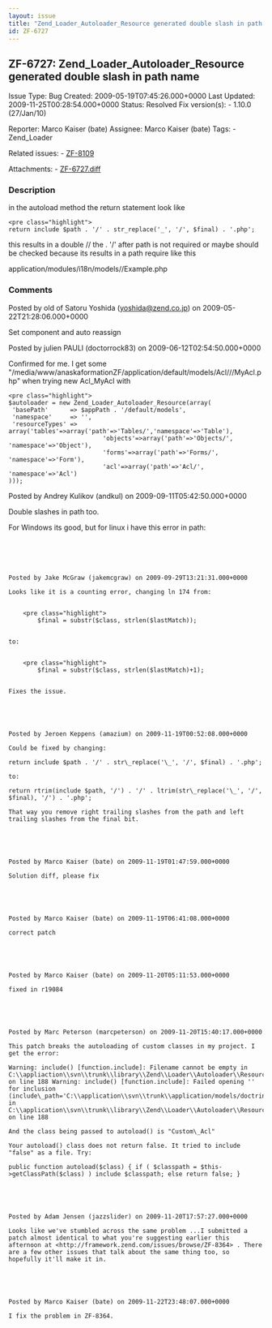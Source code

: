 ```yaml
---
layout: issue
title: "Zend_Loader_Autoloader_Resource generated double slash in path name"
id: ZF-6727
---
```


ZF-6727: Zend\_Loader\_Autoloader\_Resource generated double slash in path name
-------------------------------------------------------------------------------

 Issue Type: Bug Created: 2009-05-19T07:45:26.000+0000 Last Updated: 2009-11-25T00:28:54.000+0000 Status: Resolved Fix version(s): - 1.10.0 (27/Jan/10)
 
 Reporter:  Marco Kaiser (bate)  Assignee:  Marco Kaiser (bate)  Tags: - Zend\_Loader
 
 Related issues: - [ZF-8109](/issues/browse/ZF-8109)
 
 Attachments: - [ZF-6727.diff](/issues/secure/attachment/12382/ZF-6727.diff)
 
### Description

in the autoload method the return statement look like

 
    <pre class="highlight">
    return include $path . '/' . str_replace('_', '/', $final) . '.php';


this results in a double // the . '/' after path is not required or maybe should be checked because its results in a path require like this

application/modules/i18n/models//Example.php

 

 

### Comments

Posted by old of Satoru Yoshida (yoshida@zend.co.jp) on 2009-05-22T21:28:06.000+0000

Set component and auto reassign

 

 

Posted by julien PAULI (doctorrock83) on 2009-06-12T02:54:50.000+0000

Confirmed for me. I get some "/media/www/anaskaformationZF/application/default/models/Acl///MyAcl.php" when trying new Acl\_MyAcl with

 
    <pre class="highlight">
    $autoloader = new Zend_Loader_Autoloader_Resource(array(
     'basePath'      => $appPath . '/default/models',
     'namespace'     => '',
     'resourceTypes' => array('tables'=>array('path'=>'Tables/','namespace'=>'Table'),
                              'objects'=>array('path'=>'Objects/', 'namespace'=>'Object'),
                              'forms'=>array('path'=>'Forms/', 'namespace'=>'Form'),
                              'acl'=>array('path'=>'Acl/', 'namespace'=>'Acl')
    )));


 

 

Posted by Andrey Kulikov (andkul) on 2009-09-11T05:42:50.000+0000

Double slashes in path too.

For Windows its good, but for linux i have this error in path:

```

 

 

Posted by Jake McGraw (jakemcgraw) on 2009-09-29T13:21:31.000+0000

Looks like it is a counting error, changing ln 174 from:

 
    <pre class="highlight">
        $final = substr($class, strlen($lastMatch));


to:

 
    <pre class="highlight">
        $final = substr($class, strlen($lastMatch)+1);


Fixes the issue.

 

 

Posted by Jeroen Keppens (amazium) on 2009-11-19T00:52:08.000+0000

Could be fixed by changing:

return include $path . '/' . str\_replace('\_', '/', $final) . '.php';

to:

return rtrim(include $path, '/') . '/' . ltrim(str\_replace('\_', '/', $final), '/') . '.php';

That way you remove right trailing slashes from the path and left trailing slashes from the final bit.

 

 

Posted by Marco Kaiser (bate) on 2009-11-19T01:47:59.000+0000

Solution diff, please fix

 

 

Posted by Marco Kaiser (bate) on 2009-11-19T06:41:08.000+0000

correct patch

 

 

Posted by Marco Kaiser (bate) on 2009-11-20T05:11:53.000+0000

fixed in r19084

 

 

Posted by Marc Peterson (marcpeterson) on 2009-11-20T15:40:17.000+0000

This patch breaks the autoloading of custom classes in my project. I get the error:

Warning: include() [function.include]: Filename cannot be empty in C:\\appliaction\\svn\\trunk\\library\\Zend\\Loader\\Autoloader\\Resource.php on line 188 Warning: include() [function.include]: Failed opening '' for inclusion (include\_path='C:\\application\\svn\\trunk\\application/models/doctrine;C:\\application\\svn\\trunk\\library;.;C:\\php5\\pear') in C:\\application\\svn\\trunk\\library\\Zend\\Loader\\Autoloader\\Resource.php on line 188

And the class being passed to autoload() is "Custom\_Acl"

Your autoload() class does not return false. It tried to include "false" as a file. Try:

public function autoload($class) { if ( $classpath = $this->getClassPath($class) ) include $classpath; else return false; }

 

 

Posted by Adam Jensen (jazzslider) on 2009-11-20T17:57:27.000+0000

Looks like we've stumbled across the same problem ...I submitted a patch almost identical to what you're suggesting earlier this afternoon at <http://framework.zend.com/issues/browse/ZF-8364> . There are a few other issues that talk about the same thing too, so hopefully it'll make it in.

 

 

Posted by Marco Kaiser (bate) on 2009-11-22T23:48:07.000+0000

I fix the problem in ZF-8364.

 

 